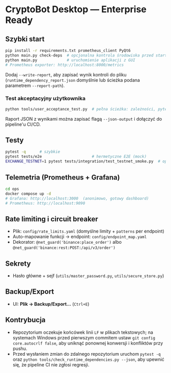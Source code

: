 # CryptoBot Desktop — Enterprise Ready

## Szybki start
```bash
pip install -r requirements.txt prometheus_client PyQt6
python main.py check-deps  # opcjonalna kontrola środowiska przed startem
python main.py             # uruchomienie aplikacji z GUI
# Prometheus exporter: http://localhost:8000/metrics
```

Dodaj `--write-report`, aby zapisać wynik kontroli do pliku
(`runtime_dependency_report.json` domyślnie lub ścieżka podana parametrem `--report-path`).

### Test akceptacyjny użytkownika
```bash
python tools/user_acceptance_test.py  # pełna ścieżka: zależności, pytest, compileall, start GUI
```
Raport JSON z wynikami można zapisać flagą `--json-output` i dołączyć do pipeline'u CI/CD.

## Testy
```bash
pytest -q      # szybkie
pytest tests/e2e                      # hermetyczne E2E (mock)
EXCHANGE_TESTNET=1 pytest tests/integration/test_testnet_smoke.py  # opcjonalny testnet
```

## Telemetria (Prometheus + Grafana)
```bash
cd ops
docker compose up -d
# Grafana: http://localhost:3000  (anonimowo, gotowy dashboard)
# Prometheus: http://localhost:9090
```

## Rate limiting i circuit breaker
- Plik: `config/rate_limits.yaml` (domyślne limity + `patterns` per endpoint)
- Auto-mapowanie funkcji -> endpoint: `config/endpoint_map.yaml`
- Dekorator: `@net_guard('binance:place_order')` albo `@net_guard('binance:rest:POST:/api/v3/order')`

## Sekrety
- Hasło główne + sejf (`utils/master_password.py`, `utils/secure_store.py`)

## Backup/Export
- UI: **Plik → Backup/Export…** (`Ctrl+E`)

## Kontrybucja
- Repozytorium oczekuje końcówek linii `LF` w plikach tekstowych; na systemach Windows przed pierwszym commitem ustaw `git config core.autocrlf false`, aby uniknąć ponownej konwersji i konfliktów przy pushu.
- Przed wysłaniem zmian do zdalnego repozytorium uruchom `pytest -q` oraz `python tools/check_runtime_dependencies.py --json`, aby upewnić się, że pipeline CI nie zgłosi regresji.
